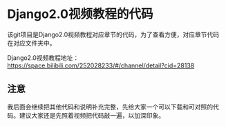 # Django2.0视频教程的代码
该git项目是Django2.0视频教程对应章节的代码，为了查看方便，对应章节代码在对应文件夹中。

Django2.0视频教程地址：https://space.bilibili.com/252028233/#/channel/detail?cid=28138

## 注意
我后面会继续把其他代码和说明补充完整，先给大家一个可以下载和可对照的代码。建议大家还是先照着视频把代码敲一遍，以加深印象。